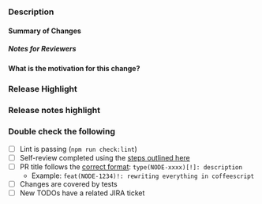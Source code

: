 ### Description

#### Summary of Changes

<!-- Please describe the changes in this PR in a high-level overview. -->

##### Notes for Reviewers

<!-- 
If there is any additional context on the changes in the PR that reviewers might find helpful, feel free to make notes in this section.

Otherwise, feel free to remove this section.
-->

#### What is the motivation for this change?

<!--
Remove this section if there is an associated Jira ticket explaining the motiviation for this change.  If there is not, please fill this section out with 
information explaining why this change is valuable.
-->

### Release Highlight

<!-- 
For user facing changes: please provide release notes.  Feel free to browse previous release for example release highlights.  For an 
example PR which has the release notes section filled out, see https://github.com/mongodb/node-mongodb-native/pull/4642.

If there are no user-facing changes in this PR, please delete the release highlight section from the PR description.

Contributors: If you are unsure if there should be rlease notes for the changes in this PR, leave the template alone and 
the Node driver team will fill in release notes, if necessary.
-->

<!-- RELEASE_HIGHLIGHT_START -->

### Release notes highlight

<!-- RELEASE_HIGHLIGHT_END -->

### Double check the following

- [ ] Lint is passing (`npm run check:lint`)
- [ ] Self-review completed using the [steps outlined here](https://github.com/mongodb/node-mongodb-native/blob/HEAD/CONTRIBUTING.md#reviewer-guidelines)
- [ ] PR title follows the [correct format](https://www.conventionalcommits.org/en/v1.0.0/): `type(NODE-xxxx)[!]: description`
  - Example: `feat(NODE-1234)!: rewriting everything in coffeescript`
- [ ] Changes are covered by tests
- [ ] New TODOs have a related JIRA ticket
